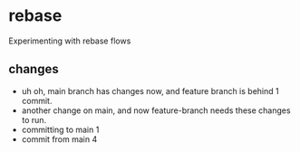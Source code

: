 # rebase
Experimenting with rebase flows

## changes
- uh oh, main branch has changes now, and feature branch is behind 1 commit.
- another change on main, and now feature-branch needs these changes to run.
- committing to main 1
- commit from main 4